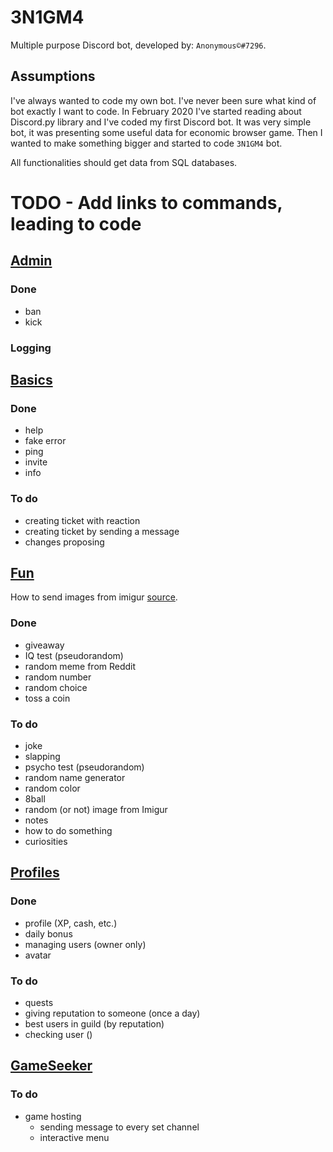 # 3N1GM4
Multiple purpose Discord bot, developed by: `Anonymous©#7296`.

## Assumptions
I've always wanted to code my own bot. I've never been sure what kind of bot exactly I want to code.
In February 2020 I've started reading about Discord.py library and I've coded my first Discord bot.
It was very simple bot, it was presenting some useful data for economic browser game.
Then I wanted to make something bigger and started to code `3N1GM4` bot.

All functionalities should get data from SQL databases.

# TODO - Add links to commands, leading to code

## [Admin](https://github.com/AnonymousX86/Enigma-Bot/blob/master/enigma/cogs/admin.py)
### Done
- ban
- kick
### Logging

## [Basics](https://github.com/AnonymousX86/Enigma-Bot/blob/master/enigma/cogs/basics.py)
### Done
- help
- fake error
- ping
- invite
- info
### To do
- creating ticket with reaction
- creating ticket by sending a message
- changes proposing

## [Fun](https://github.com/AnonymousX86/Enigma-Bot/blob/master/enigma/cogs/fun.py)
How to send images from imigur [source](https://stackoverflow.com/questions/57043797/discord-py-getting-random-imgur-images).
### Done
- giveaway
- IQ test (pseudorandom)
- random meme from Reddit
- random number
- random choice
- toss a coin
### To do
- joke
- slapping
- psycho test (pseudorandom)
- random name generator
- random color
- 8ball
- random (or not) image from Imigur
- notes
- how to do something
- curiosities

## [Profiles](https://github.com/AnonymousX86/Enigma-Bot/blob/master/enigma/cogs/profiles.py)
### Done
- profile (XP, cash, etc.)
- daily bonus
- managing users (owner only)
- avatar
### To do
- quests
- giving reputation to someone (once a day)
- best users in guild (by reputation)
- checking user ()

## [GameSeeker](https://github.com/AnonymousX86/Enigma-Bot/blob/master/enigma/cogs/game_seeker.py)
### To do
- game hosting
  - sending message to every set channel
  - interactive menu

